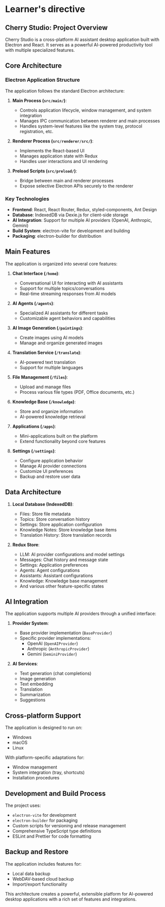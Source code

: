 # Learner's directive

## Cherry Studio: Project Overview

Cherry Studio is a cross-platform AI assistant desktop application built with Electron and React. It serves as a powerful AI-powered productivity tool with multiple specialized features.

## Core Architecture

### Electron Application Structure

The application follows the standard Electron architecture:

1. **Main Process (`src/main/`)**: 
   - Controls application lifecycle, window management, and system integration
   - Manages IPC communication between renderer and main processes
   - Handles system-level features like the system tray, protocol registration, etc.

2. **Renderer Process (`src/renderer/src/`)**: 
   - Implements the React-based UI
   - Manages application state with Redux
   - Handles user interactions and UI rendering

3. **Preload Scripts (`src/preload/`)**: 
   - Bridge between main and renderer processes
   - Expose selective Electron APIs securely to the renderer

### Key Technologies

- **Frontend**: React, React Router, Redux, styled-components, Ant Design
- **Database**: IndexedDB via Dexie.js for client-side storage
- **AI Integration**: Support for multiple AI providers (OpenAI, Anthropic, Gemini)
- **Build System**: electron-vite for development and building
- **Packaging**: electron-builder for distribution

## Main Features

The application is organized into several core features:

1. **Chat Interface (`/home`)**: 
   - Conversational UI for interacting with AI assistants
   - Support for multiple topics/conversations
   - Real-time streaming responses from AI models

2. **AI Agents (`/agents`)**: 
   - Specialized AI assistants for different tasks
   - Customizable agent behaviors and capabilities

3. **AI Image Generation (`/paintings`)**: 
   - Create images using AI models
   - Manage and organize generated images

4. **Translation Service (`/translate`)**: 
   - AI-powered text translation
   - Support for multiple languages

5. **File Management (`/files`)**: 
   - Upload and manage files
   - Process various file types (PDF, Office documents, etc.)

6. **Knowledge Base (`/knowledge`)**: 
   - Store and organize information
   - AI-powered knowledge retrieval

7. **Applications (`/apps`)**: 
   - Mini-applications built on the platform
   - Extend functionality beyond core features

8. **Settings (`/settings`)**: 
   - Configure application behavior
   - Manage AI provider connections
   - Customize UI preferences
   - Backup and restore user data

## Data Architecture

1. **Local Database (IndexedDB)**:
   - Files: Store file metadata
   - Topics: Store conversation history
   - Settings: Store application configuration
   - Knowledge Notes: Store knowledge base items
   - Translation History: Store translation records

2. **Redux Store**:
   - LLM: AI provider configurations and model settings
   - Messages: Chat history and message state
   - Settings: Application preferences
   - Agents: Agent configurations
   - Assistants: Assistant configurations
   - Knowledge: Knowledge base management
   - And various other feature-specific states

## AI Integration

The application supports multiple AI providers through a unified interface:

1. **Provider System**:
   - Base provider implementation (`BaseProvider`)
   - Specific provider implementations:
     - OpenAI (`OpenAIProvider`)
     - Anthropic (`AnthropicProvider`)
     - Gemini (`GeminiProvider`)

2. **AI Services**:
   - Text generation (chat completions)
   - Image generation
   - Text embedding
   - Translation
   - Summarization
   - Suggestions

## Cross-platform Support

The application is designed to run on:
- Windows
- macOS
- Linux

With platform-specific adaptations for:
- Window management
- System integration (tray, shortcuts)
- Installation procedures

## Development and Build Process

The project uses:
- `electron-vite` for development
- `electron-builder` for packaging
- Custom scripts for versioning and release management
- Comprehensive TypeScript type definitions
- ESLint and Prettier for code formatting

## Backup and Restore

The application includes features for:
- Local data backup
- WebDAV-based cloud backup
- Import/export functionality

This architecture creates a powerful, extensible platform for AI-powered desktop applications with a rich set of features and integrations.
